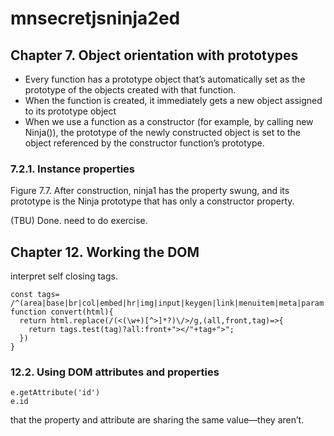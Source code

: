 # mnsecretjsninja2ed
## Chapter 7. Object orientation with prototypes
- Every function has a prototype object that’s automatically set as 
the prototype of the objects created with that function.
- When the function is created, it immediately gets a new object assigned to its prototype object
- When we use a function as a constructor (for example, by calling new Ninja()), the prototype of the newly constructed object is set to the object referenced by the constructor function’s prototype.
### 7.2.1. Instance properties
Figure 7.7. After construction, ninja1 has the property swung, and its prototype is the Ninja prototype that has only a constructor property.

(TBU)
Done.
need to do exercise.



## Chapter 12. Working the DOM
interpret self closing tags.
```
const tags= /^(area|base|br|col|embed|hr|img|input|keygen|link|menuitem|meta|param|source|track|wbr)$/i;
function convert(html){
  return html.replace(/(<(\w+)[^>]*?)\/>/g,(all,front,tag)=>{
    return tags.test(tag)?all:front+"></"+tag+">";
  })
}
```

### 12.2. Using DOM attributes and properties
```
e.getAttribute('id')
e.id
```
that the property and attribute are sharing the same value—they aren’t.
